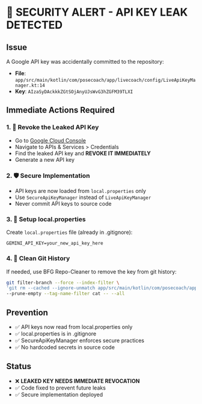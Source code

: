# 🚨 SECURITY ALERT - API KEY LEAK DETECTED

## Issue
A Google API key was accidentally committed to the repository:
- **File**: `app/src/main/kotlin/com/posecoach/app/livecoach/config/LiveApiKeyManager.kt:14`
- **Key**: `AIzaSyDAckkkZGtSOjAnyUJsWvG3hZGFM39TLXI`

## Immediate Actions Required

### 1. 🔑 Revoke the Leaked API Key
- Go to [Google Cloud Console](https://console.cloud.google.com/)
- Navigate to APIs & Services > Credentials
- Find the leaked API key and **REVOKE IT IMMEDIATELY**
- Generate a new API key

### 2. 🛡️ Secure Implementation
- API keys are now loaded from `local.properties` only
- Use `SecureApiKeyManager` instead of `LiveApiKeyManager`
- Never commit API keys to source code

### 3. 📝 Setup local.properties
Create `local.properties` file (already in .gitignore):
```properties
GEMINI_API_KEY=your_new_api_key_here
```

### 4. 🧹 Clean Git History
If needed, use BFG Repo-Cleaner to remove the key from git history:
```bash
git filter-branch --force --index-filter \
'git rm --cached --ignore-unmatch app/src/main/kotlin/com/posecoach/app/livecoach/config/LiveApiKeyManager.kt' \
--prune-empty --tag-name-filter cat -- --all
```

## Prevention
- ✅ API keys now read from local.properties only
- ✅ local.properties is in .gitignore
- ✅ SecureApiKeyManager enforces secure practices
- ✅ No hardcoded secrets in source code

## Status
- ❌ **LEAKED KEY NEEDS IMMEDIATE REVOCATION**
- ✅ Code fixed to prevent future leaks
- ✅ Secure implementation deployed